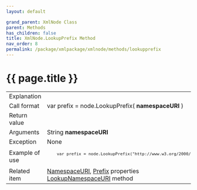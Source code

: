 ```yaml
---
layout: default

grand_parent: XmlNode Class
parent: Methods
has_children: false
title: XmlNode.LookupPrefix Method
nav_order: 8
permalink: /package/xmlpackage/xmlnode/methods/lookupprefix
---
```

# {{ page.title }}

<table>
  <tr>
    <td>Explanation</td>
    <td colspan="2"></td>
  </tr>
  <tr>
    <td>Call format</td>
    <td colspan="2">var prefix = node.LookupPrefix( <b>namespaceURI</b> )</td>
  </tr>
  <tr>
    <td>Return value</td>
    <td colspan="2"></td>
  </tr>  
  <tr>
    <td>Arguments</td>
    <td>String <b>namespaceURI</b></td>
    <td></td>
  </tr>
  <tr>
    <td>Exception</td>
    <td colspan="2">None</td>
  </tr>
  <tr>
    <td>Example of use</td>
    <td colspan="2"><code><pre>
    var prefix = node.LookupPrefix("http://www.w3.org/2000/svg");
    </pre></code></td>
  </tr>
  <tr>
    <td>Related item</td>
    <td colspan="2"><a href="/package/xmlpackage/xmlnode/properties/namespaceuri">NamespaceURI</a>, <a href="/package/xmlpackage/xmlnode/properties/prefix">Prefix</a> properties<br><a href="/package/xmlpackage/xmlnode/methods/lookupnamespaceuri">LookupNamespaceURI</a> method</td>
  </tr>
</table>



